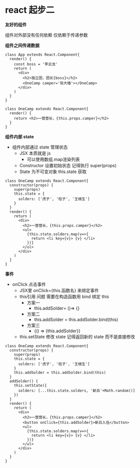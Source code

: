 # react 起步二

**友好的组件**

组件对外部没有任何依赖 仅依赖于传递参数

**组件之间传递数据**

```text
class App extends React.Component{
  render() {
    const boss = '李云龙'
    return (
      <div>
        <h2>独立团，团长{boss}</h2>
        <OneCamp camper='张大喵'></OneCamp>
      </div>
    )
  }
}

class OneCamp extends React.Component{
  render() {
    return <h2>一营营长，{this.props.camper}</h2>
  }
}
```

**组件内部 state**

* 组件内部通过 state 管理状态
  * JSX 本质就是 js 
    * 可以使用数组.map渲染列表
  * Constructor 设置初始状态 记得执行 super\(props\)
  * State 为不可变对象 this.state 获取

```text
class OneCamp extends React.Component{
  constructor(props) {
    super(props)
    this.state = {
      solders: ['虎子', '柱子', '王根生']
    }
  }
  render() {
    return (
      <div>
        <h2>一营营长，{this.props.camper}</h2>
        <ul>
          {this.state.solders.map(v=>{
            return <li key={v}> {v} </li>
          })}
        </ul>
      </div>
    )
  }
}
```

**事件**

* onClick 点击事件
  * JSX里 onClick={this.函数名} 来绑定事件
  * this引用 问题 需要在构造函数用 bind 绑定 this
    * 方案一 
      *  this.addSolder= \(\)=&gt; {}
    * 方案二
      * this.addSolder = this.addSolder.bind\(this\)
    * 方案三
      * {\(\) =&gt; {this.addSolder}}
  * this.setState 修改 state 记得返回新的 state 而不是直接修改

```text
class OneCamp extends React.Component{
  constructor(props) {
    super(props)
    this.state = {
      solders: ['虎子', '柱子', '王根生']
    }
    this.addSolder = this.addSolder.bind(this)
  }
  addSolder() {
    this.setState({
      solders: [...this.state.solders, '新兵'+Math.random()]
    })
  }
  render() {
    return (
      <div>
        <h2>一营营长，{this.props.camper}</h2>
        <button onClick={this.addSolder}>新兵入伍</button>
        <ul>
          {this.state.solders.map(v=>{
            return <li key={v}> {v} </li>
          })}
        </ul>
      </div>
    )
  }
}
```

